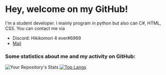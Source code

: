 # Hey, welcome on my GitHub!
I'm a student developer. I mainly program in python but also can C#, HTML, CSS. You can contact me via 
<ul>
  <li>Discord: Hikikomori 4 ever#6969</li>
  <li><a href="mailto:apps@codesenpai.de">Mail</a></li>  
</ul>

### Some statistics about me and my activity on GitHub: 
![Your Repository's Stats](https://github-readme-stats.vercel.app/api?username=CodeSenpai4ever&show_icons=true&hide_border=True&theme=dark&include_all_commits=True&count_private=True)
[![Top Langs](https://github-readme-stats.vercel.app/api/top-langs/?username=CodeSenpai4ever&show_icons=true&theme=buefy)](https://github.com/anuraghazra/github-readme-stats)
